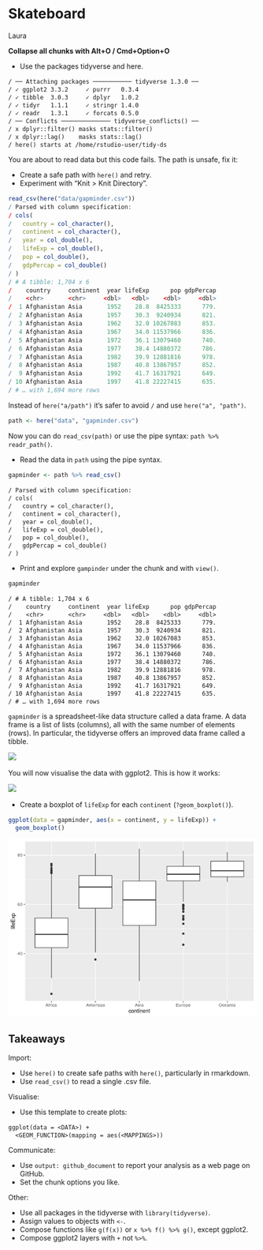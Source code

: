 Skateboard
================
Laura

**Collapse all chunks with Alt+O / Cmd+Option+O**

  - Use the packages tidyverse and here.

<!-- end list -->

    / ── Attaching packages ─────────── tidyverse 1.3.0 ──
    / ✓ ggplot2 3.3.2     ✓ purrr   0.3.4
    / ✓ tibble  3.0.3     ✓ dplyr   1.0.2
    / ✓ tidyr   1.1.1     ✓ stringr 1.4.0
    / ✓ readr   1.3.1     ✓ forcats 0.5.0
    / ── Conflicts ────────────── tidyverse_conflicts() ──
    / x dplyr::filter() masks stats::filter()
    / x dplyr::lag()    masks stats::lag()
    / here() starts at /home/rstudio-user/tidy-ds

You are about to read data but this code fails. The path is unsafe, fix
it:

  - Create a safe path with `here()` and retry.
  - Experiment with “Knit \> Knit Directory”.

<!-- end list -->

``` r
read_csv(here("data/gapminder.csv"))
/ Parsed with column specification:
/ cols(
/   country = col_character(),
/   continent = col_character(),
/   year = col_double(),
/   lifeExp = col_double(),
/   pop = col_double(),
/   gdpPercap = col_double()
/ )
/ # A tibble: 1,704 x 6
/    country     continent  year lifeExp      pop gdpPercap
/    <chr>       <chr>     <dbl>   <dbl>    <dbl>     <dbl>
/  1 Afghanistan Asia       1952    28.8  8425333      779.
/  2 Afghanistan Asia       1957    30.3  9240934      821.
/  3 Afghanistan Asia       1962    32.0 10267083      853.
/  4 Afghanistan Asia       1967    34.0 11537966      836.
/  5 Afghanistan Asia       1972    36.1 13079460      740.
/  6 Afghanistan Asia       1977    38.4 14880372      786.
/  7 Afghanistan Asia       1982    39.9 12881816      978.
/  8 Afghanistan Asia       1987    40.8 13867957      852.
/  9 Afghanistan Asia       1992    41.7 16317921      649.
/ 10 Afghanistan Asia       1997    41.8 22227415      635.
/ # … with 1,694 more rows
```

Instead of `here("a/path")` it’s safer to avoid `/` and use `here("a",
"path")`.

``` r
path <- here("data", "gapminder.csv")
```

Now you can do `read_csv(path)` or use the pipe syntax: `path %>%
readr_path()`.

  - Read the data in `path` using the pipe syntax.

<!-- end list -->

``` r
gapminder <- path %>% read_csv()
```

    / Parsed with column specification:
    / cols(
    /   country = col_character(),
    /   continent = col_character(),
    /   year = col_double(),
    /   lifeExp = col_double(),
    /   pop = col_double(),
    /   gdpPercap = col_double()
    / )

  - Print and explore `gampinder` under the chunk and with `view()`.

<!-- end list -->

``` r
gapminder
```

    / # A tibble: 1,704 x 6
    /    country     continent  year lifeExp      pop gdpPercap
    /    <chr>       <chr>     <dbl>   <dbl>    <dbl>     <dbl>
    /  1 Afghanistan Asia       1952    28.8  8425333      779.
    /  2 Afghanistan Asia       1957    30.3  9240934      821.
    /  3 Afghanistan Asia       1962    32.0 10267083      853.
    /  4 Afghanistan Asia       1967    34.0 11537966      836.
    /  5 Afghanistan Asia       1972    36.1 13079460      740.
    /  6 Afghanistan Asia       1977    38.4 14880372      786.
    /  7 Afghanistan Asia       1982    39.9 12881816      978.
    /  8 Afghanistan Asia       1987    40.8 13867957      852.
    /  9 Afghanistan Asia       1992    41.7 16317921      649.
    / 10 Afghanistan Asia       1997    41.8 22227415      635.
    / # … with 1,694 more rows

`gapminder` is a spreadsheet-like data structure called a data frame. A
data frame is a list of lists (columns), all with the same number of
elements (rows). In particular, the tidyverse offers an improved data
frame called a tibble.

![](http://i.imgur.com/zKA3A2g.png)

You will now visualise the data with ggplot2. This is how it works:

![](http://i.imgur.com/T77FopE.png)

  - Create a boxplot of `lifeExp` for each `continent`
    (`?geom_boxplot()`).

<!-- end list -->

``` r
ggplot(data = gapminder, aes(x = continent, y = lifeExp)) +
  geom_boxplot()
```

![](skateboard_Laura_files/figure-gfm/boxplot-2-1.png)<!-- -->

## Takeaways

Import:

  - Use `here()` to create safe paths with `here()`, particularly in
    rmarkdown.
  - Use `read_csv()` to read a single .csv file.

Visualise:

  - Use this template to create plots:

<!-- end list -->

    ggplot(data = <DATA>) +
      <GEOM_FUNCTION>(mapping = aes(<MAPPINGS>))

Communicate:

  - Use `output: github_document` to report your analysis as a web page
    on GitHub.
  - Set the chunk options you like.

Other:

  - Use all packages in the tidyverse with `library(tidyverse)`.
  - Assign values to objects with `<-`.
  - Compose functions like `g(f(x))` or `x %>% f() %>% g()`, except
    ggplot2.
  - Compose ggplot2 layers with `+` not `%>%`.
